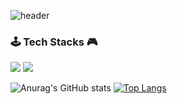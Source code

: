 ![header](https://capsule-render.vercel.app/api?type=transparent&color=auto&height=200&section=header&text=Hello%20I'm%20chaeyeon!&fontSize=60)

### 🕹️ Tech Stacks 🎮 
<img src="https://img.shields.io/badge/Django-092E20?style=flat&logo=Django&logoColor=white">
<img src="https://img.shields.io/badge/React-61DAFB?style=flat&logo=React&logoColor=white">

![Anurag's GitHub stats](https://github-readme-stats.vercel.app/api?username=codusl100&show_icons=true&theme=radical) [![Top Langs](https://github-readme-stats.vercel.app/api/top-langs/?username=codusl100&layout=compact)](https://github.com/codusl100/github-readme-stats)
